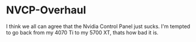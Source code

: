 # NVCP-Overhaul
 I think we all can agree that the Nvidia Control Panel just sucks. I'm tempted to go back from my 4070 Ti to my 5700 XT, thats how bad it is.
